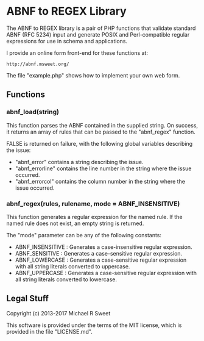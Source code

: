 # ABNF to REGEX Library

The ABNF to REGEX library is a pair of PHP functions that validate standard
ABNF (RFC 5234) input and generate POSIX and Perl-compatible regular
expressions for use in schema and applications.

I provide an online form front-end for these functions at:

    http://abnf.msweet.org/

The file "example.php" shows how to implement your own web form.


## Functions

### abnf_load(string)

This function parses the ABNF contained in the supplied string. On success, it
returns an array of rules that can be passed to the "abnf_regex" function.

FALSE is returned on failure, with the following global variables describing
the issue:

- "abnf_error" contains a string describing the issue.
- "abnf_errorline" contains the line number in the string where the issue occurred.
- "abnf_errorcol" contains the column number in the string where the issue occurred.

### abnf_regex(rules, rulename, mode = ABNF_INSENSITIVE)

This function generates a regular expression for the named rule. If the named
rule does not exist, an empty string is returned.

The "mode" parameter can be any of the following constants:

- ABNF_INSENSITIVE : Generates a case-insensitive regular expression.
- ABNF_SENSITIVE : Generates a case-sensitive regular expression.
- ABNF_LOWERCASE : Generates a case-sensitive regular expression with all string literals converted to uppercase.
- ABNF_UPPERCASE : Generates a case-sensitive regular expression with all string literals converted to lowercase.


## Legal Stuff

Copyright (c) 2013-2017 Michael R Sweet

This software is provided under the terms of the MIT license, which is provided
in the file "LICENSE.md".


